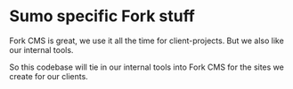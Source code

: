 # Sumo specific Fork stuff

Fork CMS is great, we use it all the time for client-projects. But we also
like our internal tools.

So this codebase will tie in our internal tools into Fork CMS for the sites we
create for our clients.